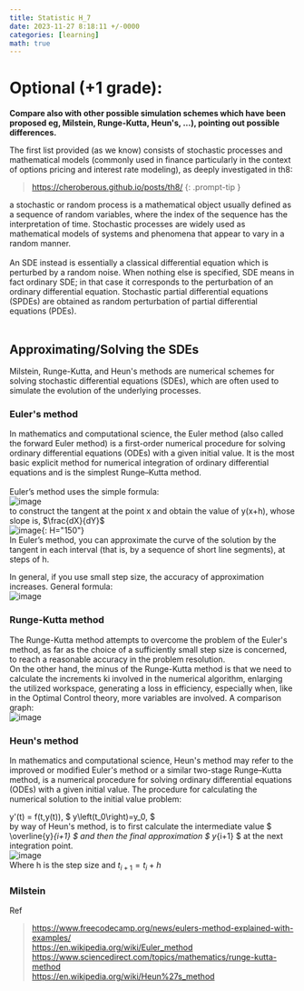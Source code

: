 ```yaml
---
title: Statistic H_7
date: 2023-11-27 8:18:11 +/-0000
categories: [learning]
math: true
---
```


# Optional (+1 grade):
**Compare also with other possible simulation schemes which have been proposed eg, Milstein, Runge-Kutta, Heun's, ...), pointing out possible differences.**

The first list provided (as we know) consists of stochastic processes and mathematical models (commonly used in finance particularly in the context of options pricing and interest rate modeling), as deeply investigated in th8:
> <https://cheroberous.github.io/posts/th8/>
{: .prompt-tip }

a stochastic or random process is a mathematical object usually defined as a sequence of random variables, where the index of the sequence has the interpretation of time. Stochastic processes are widely used as mathematical models of systems and phenomena that appear to vary in a random manner. <br>
<br>
An SDE instead is essentially a classical differential equation which is perturbed by a random noise. When nothing else is specified, SDE means in fact ordinary SDE; in that case it corresponds to the perturbation of an ordinary differential equation. Stochastic partial differential equations (SPDEs) are obtained as random perturbation of partial differential equations (PDEs). <br>
<br>

## Approximating/Solving the SDEs
Milstein, Runge-Kutta, and Heun's methods are numerical schemes for solving stochastic differential equations (SDEs), which are often used to simulate the evolution of the underlying processes. 
### Euler's method
In mathematics and computational science, the Euler method (also called the forward Euler method) is a first-order numerical procedure for solving ordinary differential equations (ODEs) with a given initial value. It is the most basic explicit method for numerical integration of ordinary differential equations and is the simplest Runge–Kutta method. <br>
<br>
Euler’s method uses the simple formula: <br>
![image](https://github.com/Cheroberous/cheroberous.github.io/assets/102479391/5afe513f-9615-461b-8c70-8a29e82235b6)<br>
to construct the tangent at the point x and obtain the value of y(x+h), whose slope is, $\frac{dX}{dY}$ <br>
![image](https://github.com/Cheroberous/cheroberous.github.io/assets/102479391/8641f75c-b899-4a71-8f8a-6b7b5f9b2e41){: H="150"} <br>
In Euler’s method, you can approximate the curve of the solution by the tangent in each interval (that is, by a sequence of short line segments), at steps of h.

In general, if you use small step size, the accuracy of approximation increases. General formula:<br>
![image](https://github.com/Cheroberous/cheroberous.github.io/assets/102479391/8c1a2628-f357-434f-a8af-6afb38dc0c87) <br>

### Runge-Kutta method
The Runge-Kutta method attempts to overcome the problem of the Euler's method, as far as the choice of a sufficiently small step size is concerned, to reach a reasonable accuracy in the problem resolution. <br>
On the other hand, the minus of the Runge-Kutta method is that we need to calculate the increments ki involved in the numerical algorithm, enlarging the utilized workspace, generating a loss in efficiency, especially when, like in the Optimal Control theory, more variables are involved. A comparison graph: <br>
![image](https://github.com/Cheroberous/cheroberous.github.io/assets/102479391/9b996864-f64a-4cfb-9195-3bc0631661fe) <br>
### Heun's method
In mathematics and computational science, Heun's method may refer to the improved or modified Euler's method or a similar two-stage Runge–Kutta method, is a numerical procedure for solving ordinary differential equations (ODEs) with a given initial value. 
The procedure for calculating the numerical solution to the initial value problem:

y'(t) = f(t,y(t)),  $  y\left(t_0\right)=y_0, $ <br>
by way of Heun's method, is to first calculate the intermediate value 
$ \overline{y}_{i+1} $ and then the final approximation 
$ y_{i+1} $ at the next integration point. <br>
![image](https://github.com/Cheroberous/cheroberous.github.io/assets/102479391/3c08c6fa-d15a-43e8-b0bf-cc9c3d97a85e) <br>
Where h is the step size and $t_{i+1}=t_i+h$

### Milstein








Ref
> <https://www.freecodecamp.org/news/eulers-method-explained-with-examples/> <br>
> <https://en.wikipedia.org/wiki/Euler_method> <br>
> <https://www.sciencedirect.com/topics/mathematics/runge-kutta-method> <br>
> <https://en.wikipedia.org/wiki/Heun%27s_method> <br>




